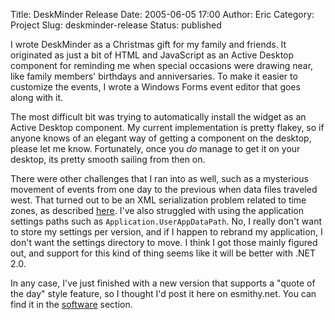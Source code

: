 Title: DeskMinder Release
Date: 2005-06-05 17:00
Author: Eric
Category: Project
Slug: deskminder-release
Status: published

I wrote DeskMinder as a Christmas gift for my family and friends. It
originated as just a bit of HTML and JavaScript as an Active Desktop
component for reminding me when special occasions were drawing near,
like family members' birthdays and anniversaries. To make it easier to
customize the events, I wrote a Windows Forms event editor that goes
along with it.<!--more-->

The most difficult bit was trying to automatically install the widget as
an Active Desktop component. My current implementation is pretty flakey,
so if anyone knows of an elegant way of getting a component on the
desktop, please let me know. Fortunately, once you *do* manage to get it
on your desktop, its pretty smooth sailing from then on.

There were other challenges that I ran into as well, such as a
mysterious movement of events from one day to the previous when data
files traveled west. That turned out to be an XML serialization problem
related to time zones, as described
[here](http://blogs.msdn.com/brada/archive/2004/04/20/117279.aspx). I've
also struggled with using the application settings paths such as
`Application.UserAppDataPath`. No, I really don't want to store my
settings per version, and if I happen to rebrand my application, I don't
want the settings directory to move. I think I got those mainly figured
out, and support for this kind of thing seems like it will be better
with .NET 2.0.

In any case, I've just finished with a new version that supports a
"quote of the day" style feature, so I thought I'd post it here on
esmithy.net. You can find it in the [software](../software) section.
